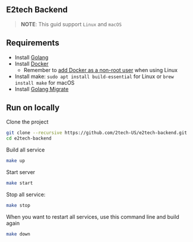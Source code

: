 ## E2tech Backend

> **NOTE**: This guid support `Linux` and `macOS`

## Requirements
- Install [Golang](https://go.dev/doc/install)
- Install [Docker](https://docs.docker.com/engine/install/)
  - Remember to [add Docker as a non-root user](https://docs.docker.com/engine/install/linux-postinstall/#manage-docker-as-a-non-root-user) when using Linux
- Install make: `sudo apt install build-essential` for Linux or `brew install make` for macOS
- Install [Golang Migrate](https://github.com/golang-migrate/migrate/tree/master/cmd/migrate)

## Run on locally

Clone the project

```bash
git clone --recursive https://github.com/2tech-US/e2tech-backend.git
cd e2tech-backend
```

Build all service

```bash
make up
```

Start server

```bash
make start
```

Stop all service:

```bash
make stop
```

When you want to restart all services, use this command line and build again

```bash
make down
```
